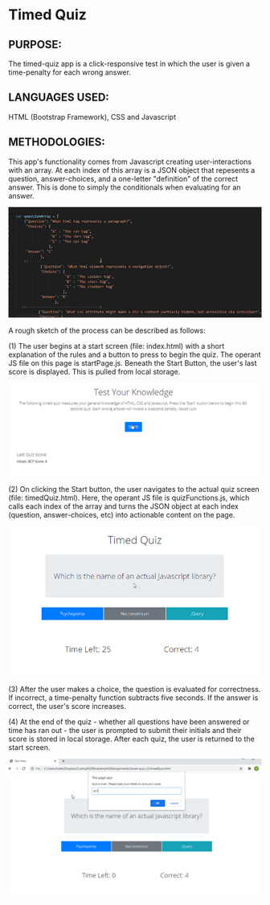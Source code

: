 # Timed Quiz

## PURPOSE:
The timed-quiz app is a click-responsive test in which the user is given a time-penalty
for each wrong answer. 

## LANGUAGES USED:
HTML (Bootstrap Framework), CSS and Javascript

## METHODOLOGIES:
This app's functionality comes from Javascript creating user-interactions with an array.  At each index of this array is a JSON object that repesents a question, answer-choices, and a one-letter "definition" of the correct answer.  This is done to simply the conditionals when
evaluating for an answer.

![alt text](img/questionArray.jpg "Photo of array with JSON.") 

A rough sketch of the process can be described as follows:

(1) The user begins at a start screen (file: index.html) with a short explanation of the rules and a button to press to begin the quiz.  The operant JS file on this page is startPage.js. Beneath the Start Button, the user's last score is displayed.  This is pulled from local storage.

![alt text](img/startScreen.jpg "Start screen.") 

(2) On clicking the Start button, the user navigates to the actual quiz screen (file: timedQuiz.html). Here, the operant JS file is quizFunctions.js, which calls each index
of the array and turns the JSON object at each index (question, answer-choices, etc) into
actionable content on the page.

![alt text](img/quizQuestion.jpg "Quiz question and user choices.") 

(3) After the user makes a choice, the question is evaluated for correctness.  If incorrect,
a time-penalty function subtracts five seconds.  If the answer is correct, the user's score increases.

(4) At the end of the quiz - whether all questions have been answered or time has ran out - the user is prompted to submit their initials and their score is stored in local storage.  After each quiz, the user is returned to the start screen.

![alt text](img/addInitials.jpg "Quiz question and user choices.") 



